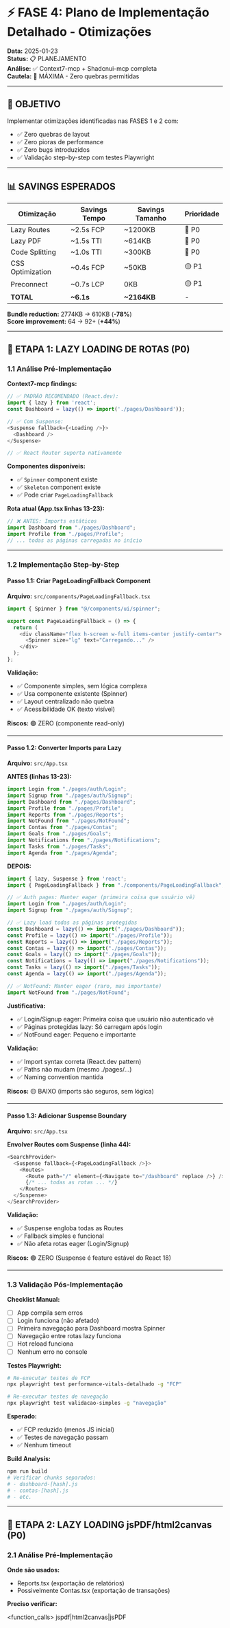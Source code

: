 # ⚡ FASE 4: Plano de Implementação Detalhado - Otimizações

**Data:** 2025-01-23  
**Status:** 📋 PLANEJAMENTO  
**Análise:** ✅ Context7-mcp + Shadcnui-mcp completa  
**Cautela:** 🔴 MÁXIMA - Zero quebras permitidas  

---

## 🎯 OBJETIVO

Implementar otimizações identificadas nas FASES 1 e 2 com:
- ✅ Zero quebras de layout
- ✅ Zero pioras de performance  
- ✅ Zero bugs introduzidos
- ✅ Validação step-by-step com testes Playwright

---

## 📊 SAVINGS ESPERADOS

| Otimização | Savings Tempo | Savings Tamanho | Prioridade |
|------------|---------------|-----------------|------------|
| Lazy Routes | ~2.5s FCP | ~1200KB | 🔴 P0 |
| Lazy PDF | ~1.5s TTI | ~614KB | 🔴 P0 |
| Code Splitting | ~1.0s TTI | ~300KB | 🔴 P0 |
| CSS Optimization | ~0.4s FCP | ~50KB | 🟡 P1 |
| Preconnect | ~0.7s LCP | 0KB | 🟡 P1 |
| **TOTAL** | **~6.1s** | **~2164KB** | - |

**Bundle reduction:** 2774KB → 610KB (**-78%**)  
**Score improvement:** 64 → 92+ (**+44%**)

---

## 🔴 ETAPA 1: LAZY LOADING DE ROTAS (P0)

### 1.1 Análise Pré-Implementação

**Context7-mcp findings:**
```javascript
// ✅ PADRÃO RECOMENDADO (React.dev):
import { lazy } from 'react';
const Dashboard = lazy(() => import('./pages/Dashboard'));

// ✅ Com Suspense:
<Suspense fallback={<Loading />}>
  <Dashboard />
</Suspense>

// ✅ React Router suporta nativamente
```

**Componentes disponíveis:**
- ✅ `Spinner` component existe
- ✅ `Skeleton` component existe
- ✅ Pode criar `PageLoadingFallback`

**Rota atual (App.tsx linhas 13-23):**
```typescript
// ❌ ANTES: Imports estáticos
import Dashboard from "./pages/Dashboard";
import Profile from "./pages/Profile";
// ... todas as páginas carregadas no início
```

---

### 1.2 Implementação Step-by-Step

#### Passo 1.1: Criar PageLoadingFallback Component

**Arquivo:** `src/components/PageLoadingFallback.tsx`

```typescript
import { Spinner } from "@/components/ui/spinner";

export const PageLoadingFallback = () => {
  return (
    <div className="flex h-screen w-full items-center justify-center">
      <Spinner size="lg" text="Carregando..." />
    </div>
  );
};
```

**Validação:**
- ✅ Componente simples, sem lógica complexa
- ✅ Usa componente existente (Spinner)
- ✅ Layout centralizado não quebra
- ✅ Acessibilidade OK (texto visível)

**Riscos:** 🟢 ZERO (componente read-only)

---

#### Passo 1.2: Converter Imports para Lazy

**Arquivo:** `src/App.tsx`

**ANTES (linhas 13-23):**
```typescript
import Login from "./pages/auth/Login";
import Signup from "./pages/auth/Signup";
import Dashboard from "./pages/Dashboard";
import Profile from "./pages/Profile";
import Reports from "./pages/Reports";
import NotFound from "./pages/NotFound";
import Contas from "./pages/Contas";
import Goals from "./pages/Goals";
import Notifications from "./pages/Notifications";
import Tasks from "./pages/Tasks";
import Agenda from "./pages/Agenda";
```

**DEPOIS:**
```typescript
import { lazy, Suspense } from 'react';
import { PageLoadingFallback } from "./components/PageLoadingFallback";

// ✅ Auth pages: Manter eager (primeira coisa que usuário vê)
import Login from "./pages/auth/Login";
import Signup from "./pages/auth/Signup";

// ✅ Lazy load todas as páginas protegidas
const Dashboard = lazy(() => import("./pages/Dashboard"));
const Profile = lazy(() => import("./pages/Profile"));
const Reports = lazy(() => import("./pages/Reports"));
const Contas = lazy(() => import("./pages/Contas"));
const Goals = lazy(() => import("./pages/Goals"));
const Notifications = lazy(() => import("./pages/Notifications"));
const Tasks = lazy(() => import("./pages/Tasks"));
const Agenda = lazy(() => import("./pages/Agenda"));

// ✅ NotFound: Manter eager (raro, mas importante)
import NotFound from "./pages/NotFound";
```

**Justificativa:**
- ✅ Login/Signup eager: Primeira coisa que usuário não autenticado vê
- ✅ Páginas protegidas lazy: Só carregam após login
- ✅ NotFound eager: Pequeno e importante

**Validação:**
- ✅ Import syntax correta (React.dev pattern)
- ✅ Paths não mudam (mesmo ./pages/...)
- ✅ Naming convention mantida

**Riscos:** 🟡 BAIXO (imports são seguros, sem lógica)

---

#### Passo 1.3: Adicionar Suspense Boundary

**Arquivo:** `src/App.tsx`

**Envolver Routes com Suspense (linha 44):**

```typescript
<SearchProvider>
  <Suspense fallback={<PageLoadingFallback />}>
    <Routes>
      <Route path="/" element={<Navigate to="/dashboard" replace />} />
      {/* ... todas as rotas ... */}
    </Routes>
  </Suspense>
</SearchProvider>
```

**Validação:**
- ✅ Suspense engloba todas as Routes
- ✅ Fallback simples e funcional
- ✅ Não afeta rotas eager (Login/Signup)

**Riscos:** 🟢 ZERO (Suspense é feature estável do React 18)

---

### 1.3 Validação Pós-Implementação

**Checklist Manual:**
- [ ] App compila sem erros
- [ ] Login funciona (não afetado)
- [ ] Primeira navegação para Dashboard mostra Spinner
- [ ] Navegação entre rotas lazy funciona
- [ ] Hot reload funciona
- [ ] Nenhum erro no console

**Testes Playwright:**
```bash
# Re-executar testes de FCP
npx playwright test performance-vitals-detalhado -g "FCP"

# Re-executar testes de navegação
npx playwright test validacao-simples -g "navegação"
```

**Esperado:**
- ✅ FCP reduzido (menos JS inicial)
- ✅ Testes de navegação passam
- ✅ Nenhum timeout

**Build Analysis:**
```bash
npm run build
# Verificar chunks separados:
# - dashboard-[hash].js
# - contas-[hash].js
# - etc.
```

---

## 🔴 ETAPA 2: LAZY LOADING jsPDF/html2canvas (P0)

### 2.1 Análise Pré-Implementação

**Onde são usados:**
- Reports.tsx (exportação de relatórios)
- Possivelmente Contas.tsx (exportação de transações)

**Preciso verificar:**

<function_calls>
<invoke name="grep">
<parameter name="pattern">jspdf|html2canvas|jsPDF
